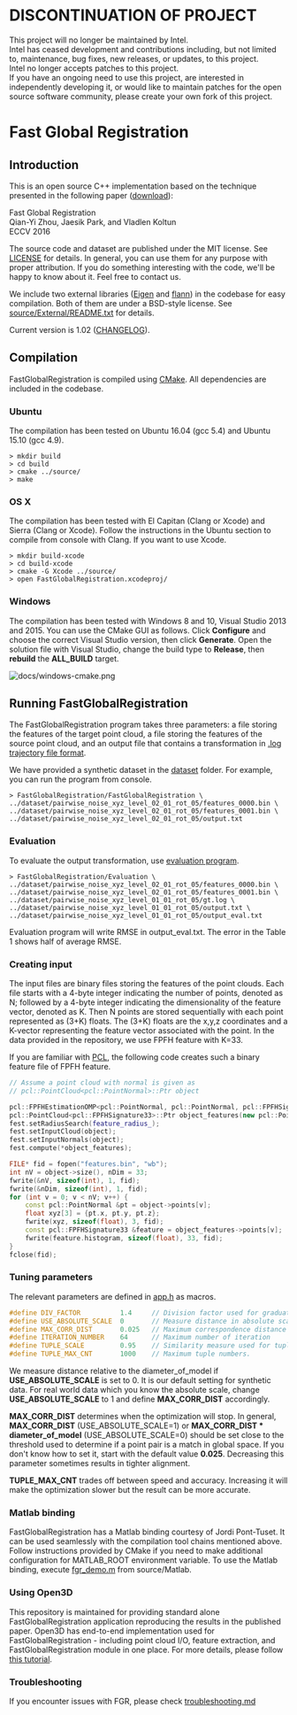 # DISCONTINUATION OF PROJECT #  
This project will no longer be maintained by Intel.  
Intel has ceased development and contributions including, but not limited to, maintenance, bug fixes, new releases, or updates, to this project.  
Intel no longer accepts patches to this project.  
 If you have an ongoing need to use this project, are interested in independently developing it, or would like to maintain patches for the open source software community, please create your own fork of this project.  
  
# Fast Global Registration

## Introduction

This is an open source C++ implementation based on the technique presented in
the following paper ([download](docs/fast-global-registration.pdf)):

Fast Global Registration  
Qian-Yi Zhou, Jaesik Park, and Vladlen Koltun  
ECCV 2016  

The source code and dataset are published under the MIT license. See [LICENSE](LICENSE) for details. In general, you can use them for any purpose with proper attribution. If you do something interesting with the code, we'll be happy to know about it. Feel free to contact us.

We include two external libraries ([Eigen](https://eigen.tuxfamily.org/) and [flann](http://www.cs.ubc.ca/research/flann/)) in the codebase for easy compilation. Both of them are under a BSD-style license. See [source/External/README.txt](source/External/README.txt) for details.

Current version is 1.02 ([CHANGELOG](CHANGELOG)).

## Compilation

FastGlobalRegistration is compiled using [CMake](https://cmake.org/). All dependencies are included in the codebase.

### Ubuntu

The compilation has been tested on Ubuntu 16.04 (gcc 5.4) and Ubuntu 15.10 (gcc 4.9).

```
> mkdir build
> cd build
> cmake ../source/
> make
```

### OS X

The compilation has been tested with El Capitan (Clang or Xcode) and Sierra (Clang or Xcode). Follow the instructions in the Ubuntu section to compile from console with Clang. If you want to use Xcode.
```
> mkdir build-xcode
> cd build-xcode
> cmake -G Xcode ../source/
> open FastGlobalRegistration.xcodeproj/
```

### Windows

The compilation has been tested with Windows 8 and 10, Visual Studio 2013 and 2015. You can use the CMake GUI as follows. Click **Configure** and choose the correct Visual Studio version, then click **Generate**. Open the solution file with Visual Studio, change the build type to **Release**, then **rebuild** the **ALL_BUILD** target.

![docs/windows-cmake.png](docs/windows-cmake.png)

## Running FastGlobalRegistration

The FastGlobalRegistration program takes three parameters: a file storing the features of the target point cloud, a file storing the features of the source point cloud, and an output file that contains a transformation in [.log trajectory file format](http://redwood-data.org/indoor/fileformat.html).

We have provided a synthetic dataset in the [dataset](dataset) folder. For example, you can run the program from console.
```
> FastGlobalRegistration/FastGlobalRegistration \
../dataset/pairwise_noise_xyz_level_02_01_rot_05/features_0000.bin \
../dataset/pairwise_noise_xyz_level_02_01_rot_05/features_0001.bin \
../dataset/pairwise_noise_xyz_level_02_01_rot_05/output.txt
```

### Evaluation
To evaluate the output transformation, use [evaluation program](source/FastGlobalRegistration/evaluation.cpp).
```
> FastGlobalRegistration/Evaluation \
../dataset/pairwise_noise_xyz_level_02_01_rot_05/features_0000.bin \
../dataset/pairwise_noise_xyz_level_02_01_rot_05/features_0001.bin \
../dataset/pairwise_noise_xyz_level_01_01_rot_05/gt.log \
../dataset/pairwise_noise_xyz_level_01_01_rot_05/output.txt \
../dataset/pairwise_noise_xyz_level_01_01_rot_05/output_eval.txt
```
Evaluation program will write RMSE in output_eval.txt. The error in the Table 1 shows half of average RMSE.

### Creating input

The input files are binary files storing the features of the point clouds. Each file starts with a 4-byte integer indicating the number of points, denoted as N; followed by a 4-byte integer indicating the dimensionality of the feature vector, denoted as K. Then N points are stored sequentially with each point represented as (3+K) floats. The (3+K) floats are the x,y,z coordinates and a K-vector representing the feature vector associated with the point. In the data provided in the repository, we use FPFH feature with K=33.

If you are familiar with [PCL](www.pointclouds.org), the following code creates such a binary feature file of FPFH feature.
```cpp
// Assume a point cloud with normal is given as
// pcl::PointCloud<pcl::PointNormal>::Ptr object

pcl::FPFHEstimationOMP<pcl::PointNormal, pcl::PointNormal, pcl::FPFHSignature33> fest;
pcl::PointCloud<pcl::FPFHSignature33>::Ptr object_features(new pcl::PointCloud<pcl::FPFHSignature33>());
fest.setRadiusSearch(feature_radius_);  
fest.setInputCloud(object);
fest.setInputNormals(object);
fest.compute(*object_features);

FILE* fid = fopen("features.bin", "wb");
int nV = object->size(), nDim = 33;
fwrite(&nV, sizeof(int), 1, fid);
fwrite(&nDim, sizeof(int), 1, fid);
for (int v = 0; v < nV; v++) {
    const pcl::PointNormal &pt = object->points[v];
    float xyz[3] = {pt.x, pt.y, pt.z};
    fwrite(xyz, sizeof(float), 3, fid);
    const pcl::FPFHSignature33 &feature = object_features->points[v];
    fwrite(feature.histogram, sizeof(float), 33, fid);
}
fclose(fid);
```

### Tuning parameters

The relevant parameters are defined in [app.h](source/FastGlobalRegistration/app.h) as macros.
```cpp
#define DIV_FACTOR			1.4		// Division factor used for graduated non-convexity
#define USE_ABSOLUTE_SCALE	0		// Measure distance in absolute scale (1) or in scale relative to the diameter of the model (0)
#define MAX_CORR_DIST		0.025	// Maximum correspondence distance (also see comment of USE_ABSOLUTE_SCALE)
#define ITERATION_NUMBER	64		// Maximum number of iteration
#define TUPLE_SCALE			0.95	// Similarity measure used for tuples of feature points.
#define TUPLE_MAX_CNT		1000	// Maximum tuple numbers.
```

We measure distance relative to the diameter_of_model if **USE_ABSOLUTE_SCALE** is set to 0. It is our default setting for synthetic data. For real world data which you know the absolute scale, change **USE_ABSOLUTE_SCALE** to 1 and define **MAX_CORR_DIST** accordingly.

**MAX_CORR_DIST** determines when the optimization will stop. In general, **MAX_CORR_DIST** (USE_ABSOLUTE_SCALE=1) or **MAX_CORR_DIST * diameter_of_model** (USE_ABSOLUTE_SCALE=0) should be set close to the threshold used to determine if a point pair is a match in global space. If you don't know how to set it, start with the default value **0.025**. Decreasing this parameter sometimes results in tighter alignment.

**TUPLE_MAX_CNT** trades off between speed and accuracy. Increasing it will make the optimization slower but the result can be more accurate.

### Matlab binding

FastGlobalRegistration has a Matlab binding courtesy of Jordi Pont-Tuset. It can be used seamlessly with the compilation tool chains mentioned above. Follow instructions provided by CMake if you need to make additional configuration for MATLAB_ROOT environment variable. To use the Matlab binding, execute [fgr_demo.m](source/Matlab/fgr_demo.m) from source/Matlab.

### Using Open3D

This repository is maintained for providing standard alone FastGlobalRegistration application reproducing the results in the published paper. Open3D has end-to-end implementation used for FastGlobalRegistration - including point cloud I/O, feature extraction, and FastGlobalRegistration module in one place. For more details, please follow [this tutorial](http://open3d.org/docs/tutorial/Advanced/fast_global_registration.html).

### Troubleshooting
If you encounter issues with FGR, please check [troubleshooting.md](troubleshooting.md)
